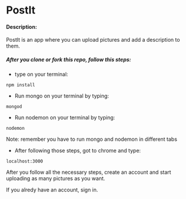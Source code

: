# PostIt

#### Description:

PostIt is an app where you can upload pictures and add a description to them. 


##### After you clone or fork this repo, follow this steps:

* type on your terminal:
```
npm install
```


* Run mongo on your terminal by typing: 
```
mongod
```


* Run nodemon on your terminal by typing:
```
nodemon
```

Note: remember you have to run mongo and nodemon in different tabs


* After following those steps, got to chrome and type:
```
localhost:3000
```

After you follow all the necessary steps, create an account and start uploading as many pictures as you want.

If you alredy have an account, sign in.
